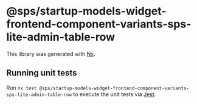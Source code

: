 # @sps/startup-models-widget-frontend-component-variants-sps-lite-admin-table-row

This library was generated with [Nx](https://nx.dev).

## Running unit tests

Run `nx test @sps/startup-models-widget-frontend-component-variants-sps-lite-admin-table-row` to execute the unit tests via [Jest](https://jestjs.io).
